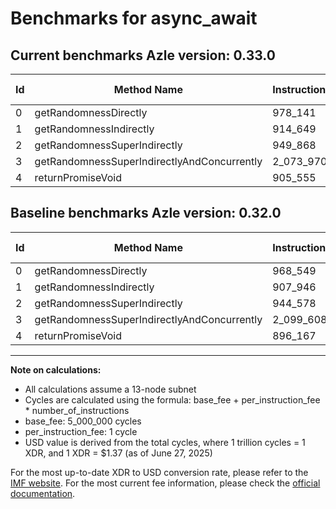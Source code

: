 # Benchmarks for async_await

## Current benchmarks Azle version: 0.33.0
| Id | Method Name | Instructions | Cycles | USD | USD/Million Calls | Change |
|-----------|-------------|------------|--------|-----|--------------|-------|
| 0 | getRandomnessDirectly | 978_141 | 5_978_141 | $0.0000081901 | $8.19 | <font color="red">+9_592</font> |
| 1 | getRandomnessIndirectly | 914_649 | 5_914_649 | $0.0000081031 | $8.10 | <font color="red">+6_703</font> |
| 2 | getRandomnessSuperIndirectly | 949_868 | 5_949_868 | $0.0000081513 | $8.15 | <font color="red">+5_290</font> |
| 3 | getRandomnessSuperIndirectlyAndConcurrently | 2_073_970 | 7_073_970 | $0.0000096913 | $9.69 | <font color="green">-25_638</font> |
| 4 | returnPromiseVoid | 905_555 | 5_905_555 | $0.0000080906 | $8.09 | <font color="red">+9_388</font> |

## Baseline benchmarks Azle version: 0.32.0
| Id | Method Name | Instructions | Cycles | USD | USD/Million Calls |
|-----------|-------------|------------|--------|-----|--------------|
| 0 | getRandomnessDirectly | 968_549 | 5_968_549 | $0.0000081769 | $8.17 |
| 1 | getRandomnessIndirectly | 907_946 | 5_907_946 | $0.0000080939 | $8.09 |
| 2 | getRandomnessSuperIndirectly | 944_578 | 5_944_578 | $0.0000081441 | $8.14 |
| 3 | getRandomnessSuperIndirectlyAndConcurrently | 2_099_608 | 7_099_608 | $0.0000097265 | $9.72 |
| 4 | returnPromiseVoid | 896_167 | 5_896_167 | $0.0000080777 | $8.07 |



---

**Note on calculations:**
- All calculations assume a 13-node subnet
- Cycles are calculated using the formula: base_fee + per_instruction_fee \* number_of_instructions
- base_fee: 5_000_000 cycles
- per_instruction_fee: 1 cycle
- USD value is derived from the total cycles, where 1 trillion cycles = 1 XDR, and 1 XDR = $1.37 (as of June 27, 2025)

For the most up-to-date XDR to USD conversion rate, please refer to the [IMF website](https://www.imf.org/external/np/fin/data/rms_sdrv.aspx).
For the most current fee information, please check the [official documentation](https://internetcomputer.org/docs/references/cycles-cost-formulas).